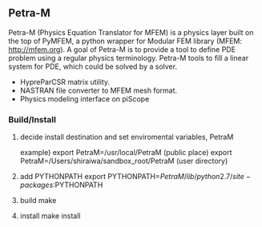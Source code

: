 ## Petra-M

Petra-M (Physics Equation Translator for MFEM) is a physics layer built
on the top of PyMFEM, a python wrapper for Modular FEM library
(MFEM: http://mfem.org). A goal of Petra-M is to provide a
tool to define PDE problem using a regular physics
terminology. Petra-M tools to fill a linear system for
PDE, which could be solved by a solver.

 - HypreParCSR matrix utility. 
 - NASTRAN file converter to MFEM mesh format.
 - Physics modeling interface on piScope 

### Build/Install
   1) decide install destination and set enviromental variables, PetraM
   
      example)
          export PetraM=/usr/local/PetraM  (public place)
          export PetraM=/Users/shiraiwa/sandbox_root/PetraM (user directory)

   2) add PYTHONPATH
          export PYTHONPATH=$PetraM/lib/python2.7/site-packages:$PYTHONPATH

   3) build
      make 

   4) install
      make install
